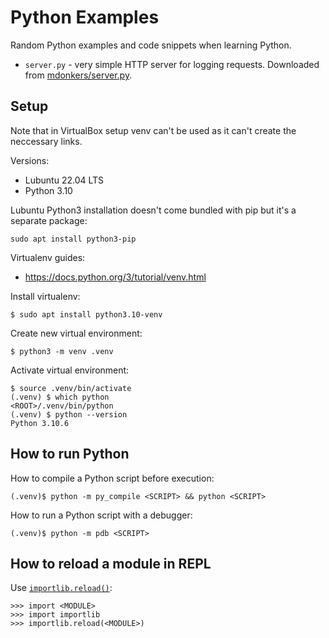 # Python Examples

Random Python examples and code snippets when learning Python.

* `server.py` - very simple HTTP server for logging requests. Downloaded from [mdonkers/server.py](https://gist.github.com/mdonkers/63e115cc0c79b4f6b8b3a6b797e485c7).

## Setup

Note that in VirtualBox setup venv can't be used as it can't create the neccessary links.

Versions:
* Lubuntu 22.04 LTS
* Python 3.10

Lubuntu Python3 installation doesn't come bundled with pip but it's a separate package:
```
sudo apt install python3-pip
```

Virtualenv guides:
* https://docs.python.org/3/tutorial/venv.html

Install virtualenv:
```
$ sudo apt install python3.10-venv
```

Create new virtual environment:
```
$ python3 -m venv .venv
```

Activate virtual environment:
```
$ source .venv/bin/activate
(.venv) $ which python
<ROOT>/.venv/bin/python
(.venv) $ python --version
Python 3.10.6
```

## How to run Python

How to compile a Python script before execution:
```
(.venv)$ python -m py_compile <SCRIPT> && python <SCRIPT>
```

How to run a Python script with a debugger:
```
(.venv)$ python -m pdb <SCRIPT>
```

## How to reload a module in REPL

Use [`importlib.reload()`](https://docs.python.org/3/library/importlib.html#importlib.reload):
```
>>> import <MODULE>
>>> import importlib
>>> importlib.reload(<MODULE>)
```